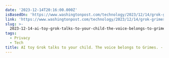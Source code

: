 ```yaml
---
date: '2023-12-14T20:16:00.000Z'
isBasedOn: 'https://www.washingtonpost.com/technology/2023/12/14/grok-grimes-curio-toy/'
link: 'https://www.washingtonpost.com/technology/2023/12/14/grok-grimes-curio-toy/'
slug: >-
  2023-12-14-ai-toy-grok-talks-to-your-child-the-voice-belongs-to-grimes-the-washing
tags:
  - Privacy
  - Tech
title: AI toy Grok talks to your child. The voice belongs to Grimes. - The Washing
---
```



